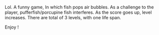 Lol. A funny game, In which fish pops air bubbles. As a challenge to the player, pufferfish/porcupine fish interferes. 
As the score goes up, level increases. There are total of 3 levels, with one life span.

Enjoy !
